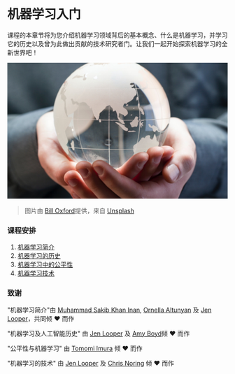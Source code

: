 # 机器学习入门

课程的本章节将为您介绍机器学习领域背后的基本概念、什么是机器学习，并学习它的历史以及曾为此做出贡献的技术研究者门。让我们一起开始探索机器学习的全新世界吧！

![globe](../images/globe.jpg)
> 图片由 <a href="https://unsplash.com/@bill_oxford?utm_source=unsplash&utm_medium=referral&utm_content=creditCopyText">Bill Oxford</a>提供，来自 <a href="https://unsplash.com/s/photos/globe?utm_source=unsplash&utm_medium=referral&utm_content=creditCopyText">Unsplash</a>
  
### 课程安排

1. [机器学习简介](../1-intro-to-ML/translations/README.zh-cn.md)
1. [机器学习的历史](../2-history-of-ML/translations/README.zh-cn.md)
1. [机器学习中的公平性](../3-fairness/translations/README.zh-cn.md)
1. [机器学习技术](../4-techniques-of-ML/translations/README.zh-cn.md)
### 致谢

"机器学习简介"由 [Muhammad Sakib Khan Inan](https://twitter.com/Sakibinan), [Ornella Altunyan](https://twitter.com/ornelladotcom) 及 [Jen Looper](https://twitter.com/jenlooper)，共同倾 ♥️ 而作

"机器学习及人工智能历史" 由 [Jen Looper](https://twitter.com/jenlooper) 及 [Amy Boyd](https://twitter.com/AmyKateNicho)倾 ♥️ 而作

"公平性与机器学习" 由 [Tomomi Imura](https://twitter.com/girliemac) 倾 ♥️ 而作 

"机器学习的技术" 由 [Jen Looper](https://twitter.com/jenlooper) 及 [Chris Noring](https://twitter.com/softchris) 倾 ♥️ 而作
